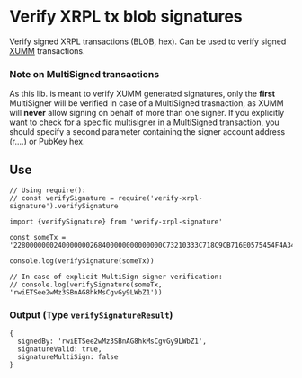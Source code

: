 # Verify XRPL tx blob signatures

Verify signed XRPL transactions (BLOB, hex). Can be used to verify signed [XUMM](https://xumm.app) transactions.

### Note on MultiSigned transactions

As this lib. is meant to verify XUMM generated signatures, only the **first** MultiSigner will be verified in case of a MultiSigned trasnaction, as XUMM will **never** allow signing on behalf of more than one signer. If you explicitly want to check for a specific multisigner in a MultiSigned transaction, you should specify a second parameter containing the signer account address (r....) or PubKey hex.

## Use

```
// Using require():
// const verifySignature = require('verify-xrpl-signature').verifySignature

import {verifySignature} from 'verify-xrpl-signature'

const someTx = '2280000000240000000268400000000000000C73210333C718C9CB716E0575454F4A343D46B284ED51151B9C7383524B82C10B262095744730450221009A4D99017F8FD6881D888047E2F9F90C068C09EC9308BC8526116B539D6DD44102207FAA7E8756F67FE7EE1A88884F120A00A8EC37E7D3E5ED3E02FEA7B1D97AA05581146C0994D3FCB140CAB36BAE9465137448883FA487'

console.log(verifySignature(someTx))

// In case of explicit MultiSign signer verification:
// console.log(verifySignature(someTx, 'rwiETSee2wMz3SBnAG8hkMsCgvGy9LWbZ1'))
```

### Output (Type `verifySignatureResult`)

```
{
  signedBy: 'rwiETSee2wMz3SBnAG8hkMsCgvGy9LWbZ1',
  signatureValid: true,
  signatureMultiSign: false
}
```
